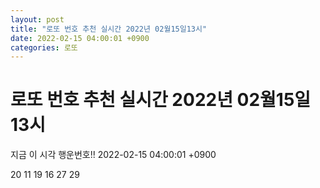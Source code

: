 ```yaml
---
layout: post
title: "로또 번호 추천 실시간 2022년 02월15일13시"
date: 2022-02-15 04:00:01 +0900
categories: 로또
---
```


# 로또 번호 추천 실시간 2022년 02월15일13시

지금 이 시각 행운번호!! 2022-02-15 04:00:01 +0900

 20  11  19  16  27  29 

